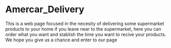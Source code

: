 # Amercar_Delivery
This is a web page focused in the necesity of delivering some supermarket products to your home if you leave near to the supermarket, here you can order what you want and stablish the time you want to recive your products. We hope you give us a chance and enter to our page 
